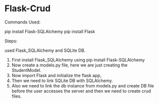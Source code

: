 # Flask-Crud

Commands Used:

pip install Flask-SQLAlchemy
pip install Flask

Steps:

used Flask_SQLAlchemy and SQLite DB.

1. First install Flask_SQLAlchemy using pip install Flask-SQLAlchemy
2. Now create a models.py file, here we are just creating the StudentModel.
3. Now import Flask and initialize the flask app,
4. Then we need to link SQLite DB with SQLAlchemy.
5. Also we need to link the db instance from models.py and create DB file before the user accesses the server and
then we need to create crud files.
